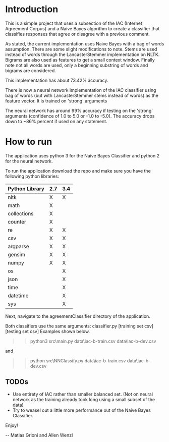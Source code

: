 # Introduction

This is a simple project that uses a subsection of the IAC (Internet Agreement Corpus) and a Naive Bayes algorithm to create a classifier that classifies responses that agree or disagree with a previous comment.

As stated, the current implementation uses Naive Bayes with a bag of words assumption. There are some slight modifications to note. Stems are used instead of words through the LancasterStemmer implementation on NLTK. Bigrams are also used as features to get a small context window. Finally note not all words are used, only a beginning substring of words and bigrams are considered.

This implementation has about 73.42% accuracy.

There is now a neural network implementation of the IAC classifier using bag of words (but with LancasterStemmer stems instead of words) as the feature vector.  It is trained on 'strong' arguments

The neural network has around 99% accuracy if testing on the 'strong' arguments (confidence of 1.0 to 5.0 or -1.0 to -5.0).
The accuracy drops down to ~86% percent if used on any statement.

# How to run

The application uses python 3 for the Naive Bayes Classifier and python 2 for the neural network.

To run the application download the repo and make sure you have the following python libraries:

| Python Library  	| 2.7 	| 3.4 	|
|-----------------	|-----	|-----	|
| nltk            	| X   	| X   	|
| math            	| X   	|     	|
| collections     	| X   	|     	|
| counter         	| X   	|     	|
| re              	| X   	| X   	|
| csv             	| X   	| X   	|
| argparse        	| X   	| X   	|
| gensim          	| X   	| X   	|
| numpy           	| X   	| X   	|
| os              	|     	| X   	|
| json            	|     	| X   	|
| time            	|     	| X   	|
| datetime        	|     	| X   	|
| sys             	|     	| X   	|

Next, navigate to the agreementClassifier directory of the application.

Both classifiers use the same arguments: classifier.py [training set csv] [testing set csv]
Examples shown below.

>> python3 src\main.py data\iac-b-train.csv data\iac-b-dev.csv

and 

>> python src\NNClassify.py data\iac-b-train.csv data\iac-b-dev.csv



## TODOs

* Use entirety of IAC rather than smaller balanced set. (Not on neural network as the training already took long using a small subset of the data)
* Try to weasel out a little more performance out of the Naive Bayes Classifier.


Enjoy!

-- Matias Grioni and Allen Wenzl
